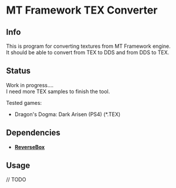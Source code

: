 # MT Framework TEX Converter

## Info

This is program for converting textures from MT Framework engine.<br>
It should be able to convert from TEX to DDS and from DDS to TEX.

## Status
Work in progress....<br>
I need more TEX samples to finish the tool.

Tested games:<br>
- Dragon's Dogma: Dark Arisen (PS4) (*.TEX)

## Dependencies

* **[ReverseBox](https://github.com/bartlomiejduda/ReverseBox)**

## Usage

// TODO